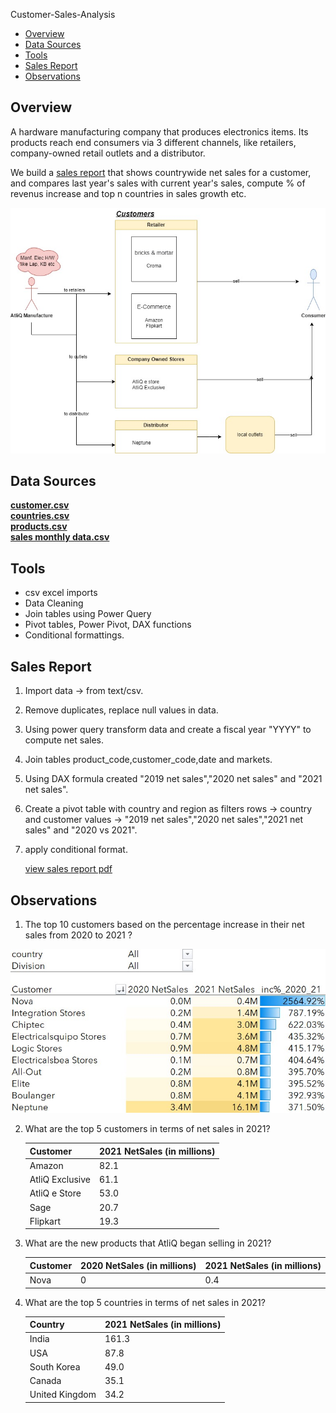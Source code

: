 Customer-Sales-Analysis

- [Overview](#overview)
- [Data Sources](#data-sources)
- [Tools](#tools)
- [Sales Report](#sales-report)
- [Observations](#observations)

 ## Overview
A hardware manufacturing company that produces electronics items. Its products reach end consumers via 3 different channels, like retailers, company-owned retail outlets and a distributor.

We build a [sales report](https://github.com/ajaybhupathiraju/Customer-Sales-Analysis/blob/main/CustomerSales.pdf) that shows countrywide net sales for a customer, and compares last year's sales with current year's sales, compute % of revenus increase and top n countries in sales growth etc.  
   
![alt text](/images/CustomerSales.jpg)

 ## Data Sources
[**customer.csv**](data/dim_customer.csv)  
[**countries.csv**](data/dim_market.csv)    
[**products.csv**](data/dim_product.csv)  
[**sales monthly data.csv**](data/fact_sales_monthly.csv)

 ## Tools 
 - csv excel imports
 - Data Cleaning
 - Join tables using Power Query
 - Pivot tables, Power Pivot, DAX functions
 - Conditional formattings.

 ## Sales Report
 1. Import data -> from text/csv.
 2. Remove duplicates, replace null values in data.
 3. Using power query transform data and create a fiscal year "YYYY" to compute net sales.
 4. Join tables product_code,customer_code,date and markets.
 5. Using DAX formula created "2019 net sales","2020 net sales" and "2021 net sales".
 6. Create a pivot table with country and region as filters
    rows -> country and customer
    values -> "2019 net sales","2020 net sales","2021 net sales" and "2020 vs 2021".
8. apply conditional format.

   [view sales report pdf](https://github.com/ajaybhupathiraju/Customer-Sales-Analysis/blob/main/CustomerSales.pdf)


 ## Observations
 
1. The top 10 customers based on the percentage increase in their net sales from 2020 to 2021 ?
   
 ![alt text](/images/Top10_Netsales_increased_2020_21.jpg)


2. What are the top 5 customers in terms of net sales in 2021?

   | Customer        | 2021 NetSales (in millions)|
   | -------------   | -------------              |
   | Amazon          | 82.1                       |
   | AtliQ Exclusive | 61.1                       |
   | AtliQ e Store   | 53.0                       |
   | Sage	           | 20.7                       |
   | Flipkart        | 19.3                       |

3. What are the new products that AtliQ began selling in 2021?
   
   | Customer        | 2020 NetSales (in millions) |2021 NetSales (in millions) |
   | -------------   | -------------               |-------------               |
   | Nova            |  0                          | 0.4                        |

4. What are the top 5 countries in terms of net sales in 2021?

   | Country         | 2021 NetSales (in millions)|
   | -------------   | -------------              |
   | India           | 161.3                      |
   | USA             | 87.8                       |
   | South Korea     | 49.0                       |
   | Canada          | 35.1                       |
   | United Kingdom  | 34.2                       |
   

